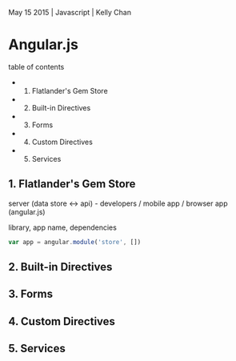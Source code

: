 May 15 2015 | Javascript | Kelly Chan
# Angular.js

table of contents
- 1. Flatlander's Gem Store
- 2. Built-in Directives
- 3. Forms
- 4. Custom Directives
- 5. Services

## 1. Flatlander's Gem Store

server (data store <-> api) - developers / mobile app / browser app (angular.js)

library, app name, dependencies
```js
var app = angular.module('store', [])
```

## 2. Built-in Directives
## 3. Forms
## 4. Custom Directives
## 5. Services
